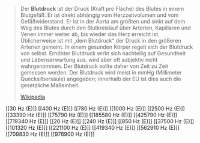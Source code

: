 > Der **Blutdruck** ist der Druck (Kraft pro Fläche) des Blutes in einem Blutgefäß. Er ist direkt abhängig vom Herzzeitvolumen und vom Gefäßwiderstand. Er ist in der Aorta am größten und sinkt auf dem Weg des Blutes durch den Blutkreislauf über Arterien, Kapillaren und Venen immer weiter ab, bis wieder das Herz erreicht ist. Üblicherweise ist mit „dem Blutdruck“ der Druck in den größeren Arterien gemeint. In einem gesunden Körper regelt sich der Blutdruck von selbst. Erhöhter Blutdruck wirkt sich nachteilig auf Gesundheit und Lebenserwartung aus, wird aber oft subjektiv nicht wahrgenommen. Der Blutdruck sollte daher von Zeit zu Zeit gemessen werden. Der Blutdruck wird meist in mmHg (Millimeter Quecksilbersäule) angegeben; innerhalb der EU ist dies auch die gesetzliche Maßeinheit.
>
> [Wikipedia](https://de.wikipedia.org/wiki/Blutdruck)

[[30 Hz (E)]]
[[400 Hz (E)]]
[[780 Hz (E)]]
[[1000 Hz (E)]]
[[2500 Hz (E)]]
[[33390 Hz (E)]]
[[75790 Hz (E)]]
[[185580 Hz (E)]]
[[425790 Hz (E)]]
[[719340 Hz (E)]]
[[20 Hz (E)]]
[[240 Hz (E)]]
[[850 Hz (E)]]
[[37500 Hz (E)]]
[[101320 Hz (E)]]
[[221100 Hz (E)]]
[[419340 Hz (E)]]
[[562910 Hz (E)]]
[[709830 Hz (E)]]
[[976900 Hz (E)]]